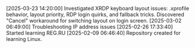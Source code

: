 [2025-03-23 14:20:00] Investigated XRDP keyboard layout issues: .xprofile behavior, layout priority, 
                      RDP login quirks, and fallback tricks. 
					  Discovered "Cancel" workaround for switching layout on login screen.
[2025-03-02 06:49:00] Troubleshooting IP address issues
[2025-02-26 17:33:40] Started learning REG.RU
[2025-02-09 06:46:40] Repository created for learning Linux.